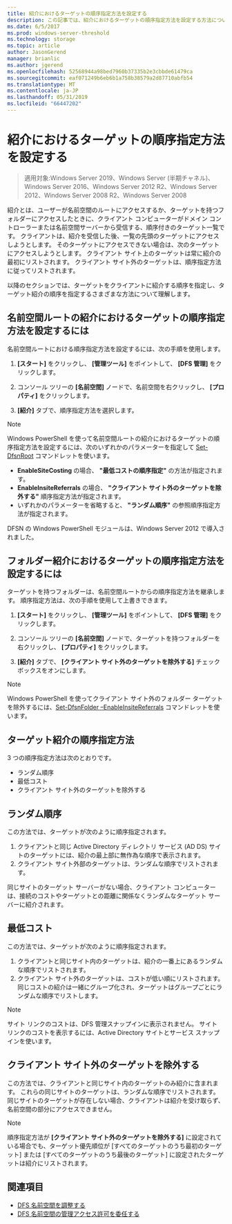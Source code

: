 ```yaml
---
title: 紹介におけるターゲットの順序指定方法を設定する
description: この記事では、紹介におけるターゲットの順序指定方法を設定する方法について説明します。
ms.date: 6/5/2017
ms.prod: windows-server-threshold
ms.technology: storage
ms.topic: article
author: JasonGerend
manager: brianlic
ms.author: jgerend
ms.openlocfilehash: 52568944a98bed7960b37335b2e3cbbde61479ca
ms.sourcegitcommit: eaf071249b6eb6b1a758b38579a2d87710abfb54
ms.translationtype: MT
ms.contentlocale: ja-JP
ms.lasthandoff: 05/31/2019
ms.locfileid: "66447202"
---
```

# <a name="set-the-ordering-method-for-targets-in-referrals"></a>紹介におけるターゲットの順序指定方法を設定する

> 適用対象:Windows Server 2019、Windows Server (半期チャネル)、Windows Server 2016、Windows Server 2012 R2、Windows Server 2012、Windows Server 2008 R2、Windows Server 2008

紹介とは、ユーザーが名前空間のルートにアクセスするか、ターゲットを持つフォルダーにアクセスしたときに、クライアント コンピューターがドメイン コントローラーまたは名前空間サーバーから受信する、順序付きのターゲット一覧です。 クライアントは、紹介を受信した後、一覧の先頭のターゲットにアクセスしようとします。 そのターゲットにアクセスできない場合は、次のターゲットにアクセスしようとします。
クライアント サイト上のターゲットは常に紹介の最初にリストされます。 クライアント サイト外のターゲットは、順序指定方法に従ってリストされます。

以降のセクションでは、ターゲットをクライアントに紹介する順序を指定し、ターゲット紹介の順序を指定するさまざまな方法について理解します。

## <a name="to-set-the-ordering-method-for-targets-in-namespace-root-referrals"></a>名前空間ルートの紹介におけるターゲットの順序指定方法を設定するには

名前空間ルートにおける順序指定方法を設定するには、次の手順を使用します。

1.  **[スタート]** をクリックし、 **[管理ツール]** をポイントして、 **[DFS 管理]** をクリックします。

2.  コンソール ツリーの **[名前空間]** ノードで、名前空間を右クリックし、 **[プロパティ]** をクリックします。

3.  **[紹介]** タブで、順序指定方法を選択します。

> [!NOTE]
> Windows PowerShell を使って名前空間ルートの紹介におけるターゲットの順序指定方法を設定するには、次のいずれかのパラメーターを指定して [Set-DfsnRoot](https://technet.microsoft.com/library/jj884281.aspx) コマンドレットを使います。
>    -   **EnableSiteCosting** の場合、 **"最低コストの順序指定"** の方法が指定されます。
>    -   **EnableInsiteReferrals** の場合、 **"クライアント サイト外のターゲットを除外する"** 順序指定方法が指定されます。
>    -   いずれかのパラメーターを省略すると、 **"ランダム順序"** の参照順序指定方法が指定されます。 

DFSN の Windows PowerShell モジュールは、Windows Server 2012 で導入されました。
   
## <a name="to-set-the-ordering-method-for-targets-in-folder-referrals"></a>フォルダー紹介におけるターゲットの順序指定方法を設定するには

ターゲットを持つフォルダーは、名前空間ルートからの順序指定方法を継承します。 順序指定方法は、次の手順を使用して上書きできます。

1.  **[スタート]** をクリックし、 **[管理ツール]** をポイントして、 **[DFS 管理]** をクリックします。

2.  コンソール ツリーの **[名前空間]** ノードで、ターゲットを持つフォルダーを右クリックし、 **[プロパティ]** をクリックします。

3.  **[紹介]** タブで、 **[クライアント サイト外のターゲットを除外する]** チェック ボックスをオンにします。

> [!NOTE]
> Windows PowerShell を使ってクライアント サイト外のフォルダー ターゲットを除外するには、[Set-DfsnFolder –EnableInsiteReferrals](https://technet.microsoft.com/library/jj884283.aspx) コマンドレットを使います。

## <a name="target-referral-ordering-methods"></a>ターゲット紹介の順序指定方法

3 つの順序指定方法は次のとおりです。

-   ランダム順序
-   最低コスト
-   クライアント サイト外のターゲットを除外する

## <a name="random-order"></a>ランダム順序

この方法では、ターゲットが次のように順序指定されます。

1.  クライアントと同じ Active Directory ディレクトリ サービス (AD DS) サイトのターゲットには、紹介の最上部に無作為な順序で表示されます。
2.  クライアント サイト外部のターゲットは、ランダムな順序でリストされます。

同じサイトのターゲット サーバーがない場合、クライアント コンピューターは、接続のコストやターゲットとの距離に関係なくランダムなターゲット サーバーに紹介されます。

## <a name="lowest-cost"></a>最低コスト

この方法では、ターゲットが次のように順序指定されます。

1.  クライアントと同じサイト内のターゲットは、紹介の一番上にあるランダムな順序でリストされます。
2.  クライアント サイト外のターゲットは、コストが低い順にリストされます。 同じコストの紹介は一緒にグループ化され、ターゲットはグループごとにランダムな順序でリストします。

> [!NOTE]
> サイト リンクのコストは、DFS 管理スナップインに表示されません。 サイト リンクのコストを表示するには、Active Directory サイトとサービス スナップインを使います。

## <a name="exclude-targets-outside-of-the-clients-site"></a>クライアント サイト外のターゲットを除外する

この方法では、クライアントと同じサイト内のターゲットのみ紹介に含まれます。 これらの同じサイトのターゲットは、ランダムな順序でリストされます。 同じサイトのターゲットが存在しない場合、クライアントは紹介を受け取らず、名前空間の部分にアクセスできません。

> [!NOTE]
> 順序指定方法が **[クライアント サイト外のターゲットを除外する]** に設定されている場合でも、ターゲット優先順位が [すべてのターゲットのうち最初のターゲット] または [すべてのターゲットのうち最後のターゲット] に設定されたターゲットは紹介にリストされます。

## <a name="see-also"></a>関連項目 

-   [DFS 名前空間を調整する](tuning-dfs-namespaces.md)
-   [DFS 名前空間の管理アクセス許可を委任する](delegate-management-permissions-for-dfs-namespaces.md)